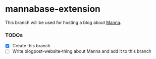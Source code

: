 # mannabase-extension
This branch will be used for hosting a blog about [Manna](https://www.mannabase.com/?ref=6c3e877899).

### TODOs

- [x] Create this branch
- [ ] Write blogpost-website-thing about Manna and add it to this branch
